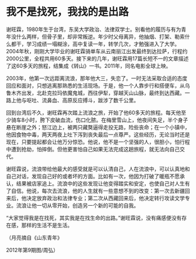 # 我不是找死，我找的是出路

谢旺霖，1980年生于台湾，东吴大学政治、法律双学士。别看他的履历与有为青年没什么两样，但骨子里，却非常叛逆。年少时父母离异，他抽烟、打架、勒索什么都干，学习成绩一塌糊涂，高中复读一年，转学几次，才勉强进入了大学。2004年秋，刚刚大学毕业的谢旺霖骑单车从云南丽江出发最终到达拉萨，行程约2000公里，全程共用60多天。接下来的几年，谢旺霖用17篇长短不一的文章描述了这60多天的旅程，结集成《转山》一书。2011年，同名电影全球上映。

2003年，他第一次远距离流浪，那年他大三，失恋了。一时无法采取合适的态度回应和面对，只想逃离那熟悉的生活现场。于是，他一个人靠步行和搭便车，从乌鲁木齐出发，北赴克拉玛依魔鬼城，西往伊犁，穿越天山山脉，最终到达西藏。一路上他与呕吐、流鼻血、高原反应搏斗，跋涉了数千公里。

回到台湾后不久，谢旺霖再次踏上流浪之旅，开始了他60多天的旅程。每天他至少骑车8小时，胯下皮破血流，伤口化脓。在梅里雪山上，他夜间失足，半个身子悬在断崖之外；怒江边上，被两只藏獒逼得走投无路，险些丧命；在一个小镇中，他因食物中毒，两天两夜上吐下泻到丧失最后一点尊严。这些经历，无论当时还是现在，只要提起都会让他万分惊恐。他说，他不是一个坚强的人，很胆小，怕行程中遭到抢劫，怕摔倒。但他更害怕自己如果无法完成这趟旅程，就无法向自己交代。

谢旺霖说，流浪带给他最大的感受就是可以认清自己，人在流浪中，可以认真地和自己对话，发现自己好的或者坏的方面。比如有一次，他因为打破了暖瓶不愿承认，结果被店家追上。流浪中的这些发现让他变得踏实和安定，也使自己对人生有了自信。他说，每次去流浪，他的人生就有一些意想不到的改变：第一次去新疆回来后，他决定放弃政治和法律专业；第二次从西藏回来后，他决定转行攻读文学专业。流浪让他一切从零开始，创造另一个新的可能的自我。

“大家觉得我是在找死，其实我是在找生命的出路。”谢旺霖说，没有痛感便没有存在感，那样的生活不是生活。

（月亮摘自《山东青年》

2012年第9期图/周弘）